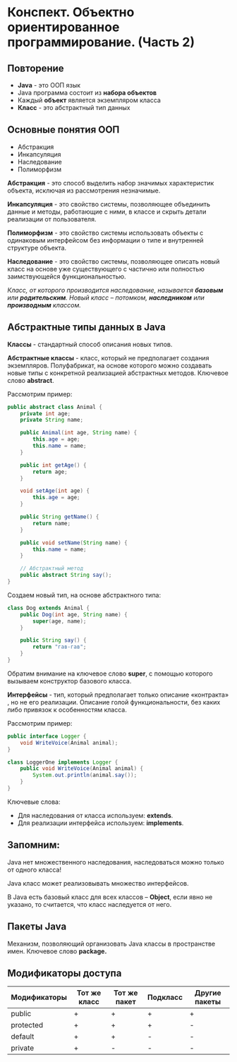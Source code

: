 # Конспект. Объектно ориентированное программирование. (Часть 2)

## Повторение

* **Java** - это ООП язык
* Java программа состоит из **набора объектов**
* Каждый **объект** является экземпляром класса
* **Класс** - это абстрактный тип данных

## Основные понятия ООП

- Абстракция
- Инкапсуляция
- Наследование
- Полиморфизм

**Абстракция** - это способ выделить набор значимых характеристик объекта, исключая из рассмотрения
незначимые.

**Инкапсуляция** - это свойство системы, позволяющее объединить данные и методы, работающие с ними, в
классе и скрыть детали реализации от пользователя.

**Полиморфизм** - это свойство системы использовать объекты с одинаковым интерфейсом без информации о
типе и внутренней структуре объекта.

**Наследование** - это свойство системы, позволяющее описать новый класс на основе уже существующего с
частично или полностью заимствующейся функциональностью.

_Класс, от которого производится наследование, называется_ **_базовым_** _или_ **_родительским_**_. 
Новый класс – потомком,_ **_наследником_** _или_ **_производным_** _классом._

## Абстрактные типы данных в Java

**Классы** - стандартный способ описания новых типов.

**Абстрактные классы** - класс, который не предполагает создания экземпляров. Полуфабрикат, на основе которого
можно создавать новые типы с конкретной реализацией абстрактных методов. Ключевое слово **abstract**.

Рассмотрим пример:

```java
public abstract class Animal {
    private int age;
    private String name;

    public Animal(int age, String name) {
        this.age = age;
        this.name = name;
    }

    public int getAge() {
        return age;
    }

    void setAge(int age) {
        this.age = age;
    }

    public String getName() {
        return name;
    }

    public void setName(String name) {
        this.name = name;
    }

    // Абстрактный метод
    public abstract String say();
}
```

Создаем новый тип, на основе абстрактного типа:

```java
class Dog extends Animal {
    public Dog(int age, String name) {
        super(age, name);
    }

    public String say() {
        return "гав-гав";
    }
}
```

Обратим внимание на ключевое слово **super**, с помощью которого вызываем конструктор базового класса.

**Интерфейсы** - тип, который предполагает только описание «контракта» , но не его реализации. Описание голой
функциональности, без каких либо привязок к особенностям класса.

Рассмотрим пример:

```java
public interface Logger {
    void WriteVoice(Animal animal);
}

class LoggerOne implements Logger {
    public void WriteVoice(Animal animal) {
        System.out.println(animal.say());
    }
}
```

Ключевые слова:

* Для наследования от класса используем: **extends**.
* Для реализации интерфейса используем: **implements**.

## Запомним:

Java нет множественного наследования, наследоваться можно только от одного класса!

Java класс может реализовывать множество интерфейсов.

В Java есть базовый класс для всех классов – **Object**, если явно не указано, то считается, что класс наследуется
от него.

## Пакеты Java

Механизм, позволяющий организовать Java классы в пространстве имен. Ключевое слово **package.**

## Модификаторы доступа

| Модификаторы | Тот же класс | Тот же пакет | Подкласс | Другие пакеты |
|--------------|--------------|--------------|----------|---------------|
| public       | +            | +            | +        | +             |
| protected    | +            | +            | +        | -             |
| default      | +            | +            | -        | -             |
| private      | +            | -            | -        | -             |
